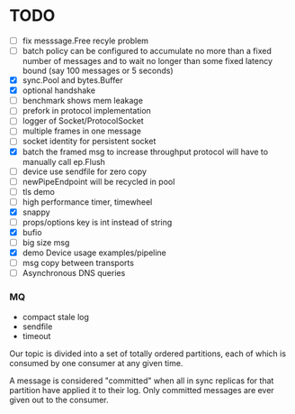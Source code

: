 TODO
====

- [ ] fix messsage.Free recyle problem
- [ ] batch policy
  can be configured to accumulate no more than a fixed number of messages and to wait no longer than some fixed latency bound
  (say 100 messages or 5 seconds)
- [X] sync.Pool and bytes.Buffer
- [X] optional handshake
- [ ] benchmark shows mem leakage
- [ ] prefork in protocol implementation
- [ ] logger of Socket/ProtocolSocket
- [ ] multiple frames in one message
- [ ] socket identity for persistent socket
- [X] batch the framed msg to increase throughput
  protocol will have to manually call ep.Flush
- [ ] device use sendfile for zero copy
- [ ] newPipeEndpoint will be recycled in pool
- [ ] tls demo
- [ ] high performance timer, timewheel
- [X] snappy
- [ ] props/options key is int instead of string
- [X] bufio
- [ ] big size msg
- [X] demo Device usage
  examples/pipeline
- [ ] msg copy between transports
- [ ] Asynchronous DNS queries

### MQ

- compact stale log
- sendfile
- timeout

Our topic is divided into a set of totally ordered partitions, each of which is consumed by one consumer at any given time. 

A message is considered "committed" when all in sync replicas for that partition have applied it to their log. Only committed messages are ever given out to the consumer. 
